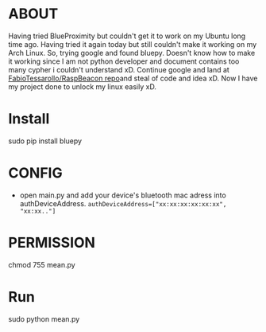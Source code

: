 # ABOUT 
Having tried BlueProximity but couldn't get it to work on my Ubuntu long time ago. Having tried it again today but still couldn't make it working on my Arch Linux. So, trying google and found bluepy. Doesn't know how to make it working since I am not python developer and document contains too many cypher i couldn't understand xD. Continue google and land at [FabioTessarollo/RaspBeacon repo](https://github.com/FabioTessarollo/RaspBeacon)and steal of code and idea xD. Now I have my project done to unlock my linux easily xD.


# Install 
sudo pip install bluepy


# CONFIG
- open main.py and add your device's bluetooth mac adress into authDeviceAddress. `authDeviceAddress=["xx:xx:xx:xx:xx:xx", "xx:xx.."]`


# PERMISSION
chmod 755 mean.py


# Run
sudo python mean.py
